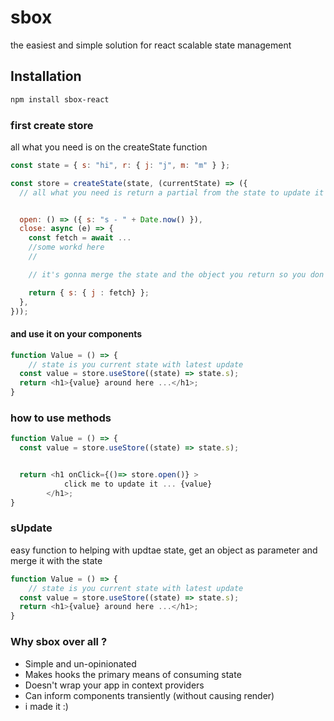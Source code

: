 # sbox

the easiest and simple solution for react scalable state management

## Installation

```bash
npm install sbox-react
```

### first create store

all what you need is on the createState function

```javascript
const state = { s: "hi", r: { j: "j", m: "m" } };

const store = createState(state, (currentState) => ({
  // all what you need is return a partial from the state to update it


  open: () => ({ s: "s - " + Date.now() }),
  close: async (e) => {
    const fetch = await ...
    //some workd here
    //

    // it's gonna merge the state and the object you return so you don't have to worry about anything

    return { s: { j : fetch} };
  },
}));
```

#### and use it on your components

```javascript
function Value = () => {
    // state is you current state with latest update
  const value = store.useStore((state) => state.s);
  return <h1>{value} around here ...</h1>;
}
```

### how to use methods

```javascript
function Value = () => {
  const value = store.useStore((state) => state.s);


  return <h1 onClick={()=> store.open()} >
            click me to update it ... {value}
        </h1>;
}
```

### sUpdate

easy function to helping with updtae state, get an object as parameter and merge it with the state

```javascript
function Value = () => {
    // state is you current state with latest update
  const value = store.useStore((state) => state.s);
  return <h1>{value} around here ...</h1>;
}
```

### Why sbox over all ?

- Simple and un-opinionated
- Makes hooks the primary means of consuming state
- Doesn't wrap your app in context providers
- Can inform components transiently (without causing render)
- i made it :)
